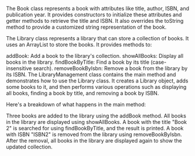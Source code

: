 The Book class represents a book with attributes like title, author, ISBN, and publication year. It provides constructors to initialize these attributes and getter methods to retrieve the title and ISBN. It also overrides the toString method to provide a customized string representation of the book.

The Library class represents a library that can store a collection of books. It uses an ArrayList to store the books. It provides methods to:

addBook: Add a book to the library's collection.
showAllBooks: Display all books in the library.
findBookByTitle: Find a book by its title (case-insensitive search).
removeBookByIsbn: Remove a book from the library by its ISBN.
The LibraryManagement class contains the main method and demonstrates how to use the Library class. It creates a Library object, adds some books to it, and then performs various operations such as displaying all books, finding a book by title, and removing a book by ISBN.

Here's a breakdown of what happens in the main method:

Three books are added to the library using the addBook method.
All books in the library are displayed using showAllBooks.
A book with the title "Book 2" is searched for using findBookByTitle, and the result is printed.
A book with ISBN "ISBN2" is removed from the library using removeBookByIsbn.
After the removal, all books in the library are displayed again to show the updated collection.
